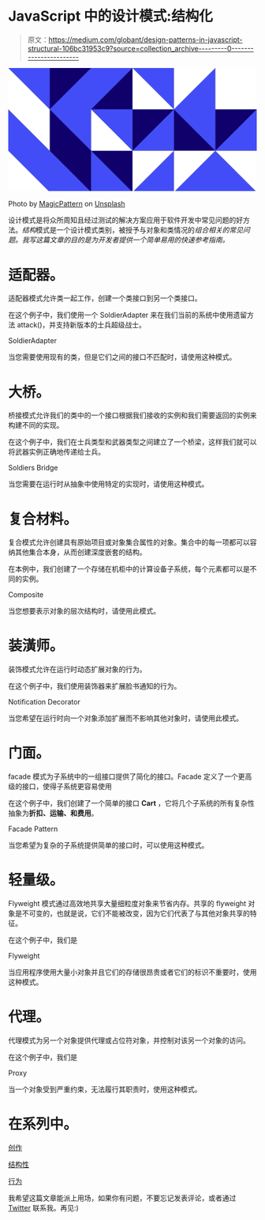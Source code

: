 # JavaScript 中的设计模式:结构化

> 原文：<https://medium.com/globant/design-patterns-in-javascript-structural-106bc31953c9?source=collection_archive---------0----------------------->

![](img/7276e2cd67923292eb1bed17b78d7a8c.png)

Photo by [MagicPattern](https://unsplash.com/@magicpattern?utm_source=unsplash&utm_medium=referral&utm_content=creditCopyText) on [Unsplash](https://unsplash.com/s/photos/patterns?utm_source=unsplash&utm_medium=referral&utm_content=creditCopyText)

设计模式是将众所周知且经过测试的解决方案应用于软件开发中常见问题的好方法。*结构*模式是一个设计模式类别，被授予与对象和类情况的*组合相关的常见问题。我写这篇文章的目的是为开发者提供一个简单易用的快速参考指南。*

# 适配器。

适配器模式允许类一起工作，创建一个类接口到另一个类接口。

在这个例子中，我们使用一个 SoldierAdapter 来在我们当前的系统中使用遗留方法 attack()，并支持新版本的士兵超级战士。

SoldierAdapter

当您需要使用现有的类，但是它们之间的接口不匹配时，请使用这种模式。

# 大桥。

桥接模式允许我们的类中的一个接口根据我们接收的实例和我们需要返回的实例来构建不同的实现。

在这个例子中，我们在士兵类型和武器类型之间建立了一个桥梁，这样我们就可以将武器实例正确地传递给士兵。

Soldiers Bridge

当您需要在运行时从抽象中使用特定的实现时，请使用这种模式。

# 复合材料。

复合模式允许创建具有原始项目或对象集合属性的对象。集合中的每一项都可以容纳其他集合本身，从而创建深度嵌套的结构。

在本例中，我们创建了一个存储在机柜中的计算设备子系统，每个元素都可以是不同的实例。

Composite

当您想要表示对象的层次结构时，请使用此模式。

# 装潢师。

装饰模式允许在运行时动态扩展对象的行为。

在这个例子中，我们使用装饰器来扩展脸书通知的行为。

Notification Decorator

当您希望在运行时向一个对象添加扩展而不影响其他对象时，请使用此模式。

# 门面。

facade 模式为子系统中的一组接口提供了简化的接口。Facade 定义了一个更高级的接口，使得子系统更容易使用

在这个例子中，我们创建了一个简单的接口 **Cart** ，它将几个子系统的所有复杂性抽象为**折扣、运输、**和**费用**。

Facade Pattern

当您希望为复杂的子系统提供简单的接口时，可以使用这种模式。

# 轻量级。

Flyweight 模式通过高效地共享大量细粒度对象来节省内存。共享的 flyweight 对象是不可变的，也就是说，它们不能被改变，因为它们代表了与其他对象共享的特征。

在这个例子中，我们是

Flyweight

当应用程序使用大量小对象并且它们的存储很昂贵或者它们的标识不重要时，使用这种模式。

# 代理。

代理模式为另一个对象提供代理或占位符对象，并控制对该另一个对象的访问。

在这个例子中，我们是

Proxy

当一个对象受到严重约束，无法履行其职责时，使用这种模式。

# 在系列中。

[创作](/globant/design-patterns-in-javascript-creational-2a02726e4e71)

[结构性](https://blog.carlosrojas.dev/design-patterns-in-javascript-structural-106bc31953c9)

[行为](https://blog.carlosrojas.dev/design-patterns-in-javascript-behavioral-3c8f53aaa7c0)

我希望这篇文章能派上用场，如果你有问题，不要忘记发表评论，或者通过 [Twitter](https://mobile.twitter.com/carlosrojas_o) 联系我。再见:)